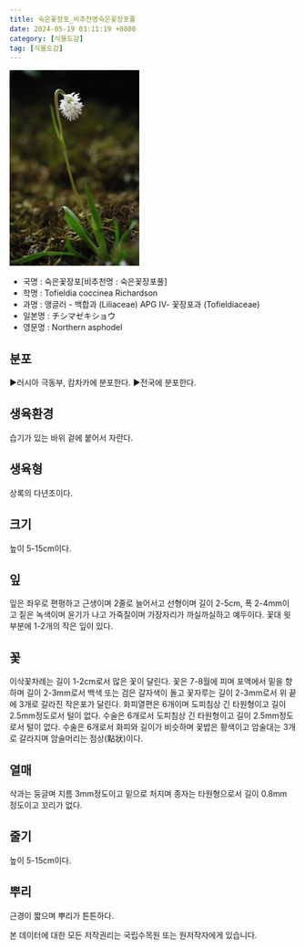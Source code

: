 ```yaml
---
title: 숙은꽃장포_비추천명숙은꽃장포풀
date: 2024-05-19 03:11:19 +0800
category: [식물도감]
tag: [식물도감]
---
```




![숙은꽃장포[비추천명 : 숙은꽃장포풀]](/assets/img/fileUpload/plants/basic/Liliaceae/Tofieldia/6057/6057_1_th2.jpg)
- 국명 : 숙은꽃장포[비추천명 : 숙은꽃장포풀]
- 학명 : Tofieldia coccinea Richardson
- 과명 : 앵글러 - 백합과 (Liliaceae) APG Ⅳ- 꽃장포과 (Tofieldiaceae)
- 일본명 : チシマゼキショウ
- 영문명 : Northern asphodel


## 분포
▶러시아 극동부, 캄차카에 분포한다.
▶전국에 분포한다.
## 생육환경
습기가 있는 바위 겉에 붙어서 자란다.
## 생육형
상록의 다년초이다.
## 크기
높이 5-15cm이다.
## 잎
잎은 좌우로 편평하고 근생이며 2줄로 늘어서고 선형이며 길이 2-5cm, 폭 2-4mm이고 짙은 녹색이며 윤기가 나고 가죽질이며 가장자리가 까실까실하고 예두이다. 꽃대 윗부분에 1-2개의 작은 잎이 있다.
## 꽃
이삭꽃차례는 길이 1-2cm로서 많은 꽃이 달린다. 꽃은 7-8월에 피며 포액에서 밑을 향하며 길이 2-3mm로서 백색 또는 검은 갈자색이 돌고 꽃자루는 길이 2-3mm로서 위 끝에 3개로 갈라진 작은포가 달린다. 화피열편은 6개이며 도피침상 긴 타원형이고 길이 2.5mm정도로서 털이 없다. 수술은 6개로서 도피침상 긴 타원형이고 길이 2.5mm정도로서 털이 없다. 수술은 6개로서 화피와 길이가 비슷하며 꽃밥은 황색이고 암술대는 3개로 갈라지며 암술머리는 점상(點狀)이다.
## 열매
삭과는 둥글며 지름 3mm정도이고 밑으로 처지며 종자는 타원형으로서 길이 0.8mm 정도이고 꼬리가 없다.
## 줄기
높이 5-15cm이다.
## 뿌리
근경이 짧으며 뿌리가 튼튼하다.






본 데이터에 대한 모든 저작권리는 국립수목원 또는 원저작자에게 있습니다.
